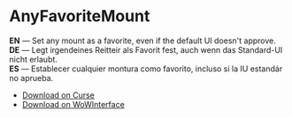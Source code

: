 AnyFavoriteMount
===================

**EN** — Set any mount as a favorite, even if the default UI doesn't approve.  
**DE** — Legt irgendeines Reitteir als Favorit fest, auch wenn das Standard-UI nicht erlaubt.  
**ES** — Establecer cualquier montura como favorito, incluso si la IU estandár no aprueba.

* [Download on Curse](http://www.curse.com/addons/wow/anyfavoritemount/)
* [Download on WoWInterface](http://www.wowinterface.com/downloads/23261-AnyFavoriteMount.html)
